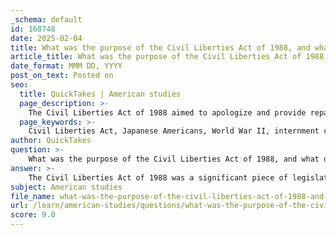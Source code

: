 ```yaml
---
_schema: default
id: 168748
date: 2025-02-04
title: What was the purpose of the Civil Liberties Act of 1988, and what did it achieve?
article_title: What was the purpose of the Civil Liberties Act of 1988, and what did it achieve?
date_format: MMM DD, YYYY
post_on_text: Posted on
seo:
  title: QuickTakes | American studies
  page_description: >-
    The Civil Liberties Act of 1988 aimed to apologize and provide reparations to Japanese Americans for their unjust internment during World War II, recognizing the racial discrimination they faced and promoting education on civil rights issues.
  page_keywords: >-
    Civil Liberties Act, Japanese Americans, World War II, internment camp, formal apology, financial reparations, racial prejudice, educational programs, civil rights, government acknowledgment
author: QuickTakes
question: >-
    What was the purpose of the Civil Liberties Act of 1988, and what did it achieve?
answer: >-
    The Civil Liberties Act of 1988 was a significant piece of legislation in the United States that aimed to address the injustices faced by Japanese Americans during World War II. The primary purpose of the Act was to formally apologize for the internment of Japanese Americans, which had been sanctioned by Executive Order 9066 in 1942. This order led to the forced relocation and incarceration of around 120,000 individuals of Japanese descent, the majority of whom were American citizens.\n\nThe Act achieved several key outcomes:\n\n1. **Formal Apology**: The U.S. government issued a formal apology to Japanese Americans for the injustices and hardships they endured during their internment. This acknowledgment was a crucial step in recognizing the wrongs of the past.\n\n2. **Reparations**: The Act provided financial reparations to surviving internees. Each individual who had been interned received a payment of $20,000, which was intended as a form of redress for the losses and suffering they experienced.\n\n3. **Recognition of Wrongdoing**: The Act recognized that the internment was based on racial prejudice, wartime hysteria, and a failure of political leadership, rather than any legitimate military necessity. This acknowledgment was important for historical accuracy and for the healing process of affected communities.\n\n4. **Educational Initiatives**: The Act also called for the establishment of educational programs to ensure that the lessons learned from the internment experience would be taught to future generations, thereby promoting awareness and understanding of civil rights issues.\n\nOverall, the Civil Liberties Act of 1988 marked a significant moment in U.S. history, as it represented a governmental acknowledgment of past wrongs and a commitment to preventing similar injustices in the future. It has been a pivotal point in discussions about civil rights, racial discrimination, and the importance of safeguarding individual liberties against government overreach.
subject: American studies
file_name: what-was-the-purpose-of-the-civil-liberties-act-of-1988-and-what-did-it-achieve.md
url: /learn/american-studies/questions/what-was-the-purpose-of-the-civil-liberties-act-of-1988-and-what-did-it-achieve
score: 9.0
---
```


&nbsp;